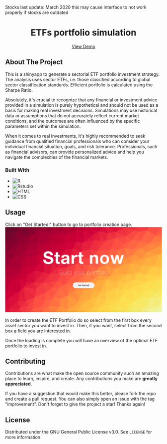 Stocks last update: March 2020 this may cause interface to not work properly if stocks are outdated

<div align="center">
  <h1 align="center">ETFs portfolio simulation</h1>

  <p align="center">
    <a href="https://deskso.shinyapps.io/Portfolio/">View Demo</a>
  </p>
</div>

## About The Project
This is a shinyapp to generate a sectorial ETF portfolio investment strategy. 
The analysis uses sector ETFs, i.e. those classified according to global sector classification standards. Efficient portfolio is calculated using the Sharpe Ratio.

Absolutely, it's crucial to recognize that any financial or investment advice provided in a simulation is purely hypothetical and should not be used as a basis for making real investment decisions. Simulations may use historical data or assumptions that do not accurately reflect current market conditions, and the outcomes are often influenced by the specific parameters set within the simulation.

When it comes to real investments, it's highly recommended to seek guidance from qualified financial professionals who can consider your individual financial situation, goals, and risk tolerance. Professionals, such as financial advisors, can provide personalized advice and help you navigate the complexities of the financial markets.


### Built With 
* ![R](https://img.shields.io/badge/R-276DC3?style=for-the-badge&logo=r&logoColor=white)
* ![Rstudio](https://img.shields.io/badge/RStudio-75AADB?style=for-the-badge&logo=RStudio&logoColor=white)
* ![HTML](https://img.shields.io/badge/HTML5-E34F26?style=for-the-badge&logo=html5&logoColor=white)
* ![CSS](https://img.shields.io/badge/CSS3-1572B6?style=for-the-badge&logo=css3&logoColor=white)


## Usage

Click on "Get Started!" button to go to portfolio creation page.
![home](https://github.com/ccrisc/ETF-portfolio/blob/main/www/home.png)

In order to create the ETF Portfolio do so select from the first box every asset sector you want to invest in.
Then, if you want, select from the second box a field you are interested in.

Once the loading is complete you will have an overview of the optimal ETF portfolio to invest in.


## Contributing

Contributions are what make the open source community such an amazing place to learn, inspire, and create. Any contributions you make are **greatly appreciated**.

If you have a suggestion that would make this better, please fork the repo and create a pull request. You can also simply open an issue with the tag "improvement".
Don't forget to give the project a star! Thanks again!

## License

Distributed under the GNU General Public License v3.0. See `LICENSE` for more information.


